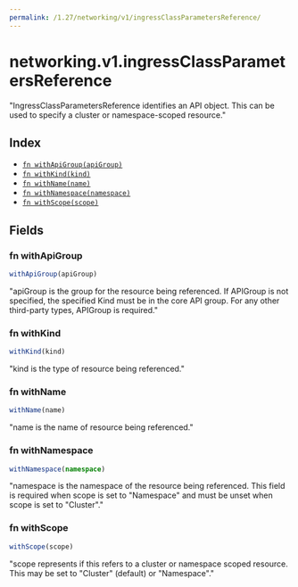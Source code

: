 ```yaml
---
permalink: /1.27/networking/v1/ingressClassParametersReference/
---
```


# networking.v1.ingressClassParametersReference

"IngressClassParametersReference identifies an API object. This can be used to specify a cluster or namespace-scoped resource."

## Index

* [`fn withApiGroup(apiGroup)`](#fn-withapigroup)
* [`fn withKind(kind)`](#fn-withkind)
* [`fn withName(name)`](#fn-withname)
* [`fn withNamespace(namespace)`](#fn-withnamespace)
* [`fn withScope(scope)`](#fn-withscope)

## Fields

### fn withApiGroup

```ts
withApiGroup(apiGroup)
```

"apiGroup is the group for the resource being referenced. If APIGroup is not specified, the specified Kind must be in the core API group. For any other third-party types, APIGroup is required."

### fn withKind

```ts
withKind(kind)
```

"kind is the type of resource being referenced."

### fn withName

```ts
withName(name)
```

"name is the name of resource being referenced."

### fn withNamespace

```ts
withNamespace(namespace)
```

"namespace is the namespace of the resource being referenced. This field is required when scope is set to \"Namespace\" and must be unset when scope is set to \"Cluster\"."

### fn withScope

```ts
withScope(scope)
```

"scope represents if this refers to a cluster or namespace scoped resource. This may be set to \"Cluster\" (default) or \"Namespace\"."